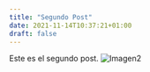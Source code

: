 ```yaml
---
title: "Segundo Post"
date: 2021-11-14T10:37:21+01:00
draft: false
---
```


Este es el segundo post.
![Imagen2](imagen2.png)
